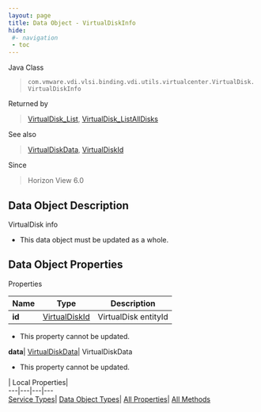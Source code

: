 ```yaml
---
layout: page
title: Data Object - VirtualDiskInfo
hide:
 #- navigation
 - toc
---
```






Java Class  
> `com.vmware.vdi.vlsi.binding.vdi.utils.virtualcenter.VirtualDisk.VirtualDiskInfo`

Returned by  
> [VirtualDisk_List](vdi.utils.virtualcenter.VirtualDisk.md#list), [VirtualDisk_ListAllDisks](vdi.utils.virtualcenter.VirtualDisk.md#listAllDisks)

See also  
> [VirtualDiskData](vdi.utils.virtualcenter.VirtualDisk.VirtualDiskData.md), [VirtualDiskId](vdi.entity.VirtualDiskId.md)

Since  
> Horizon View 6.0


## Data Object Description 

VirtualDisk info 

  * This data object must be updated as a whole.



## Data Object Properties

Properties

Name |  Type |  Description   
---|---|---  
**id**| [VirtualDiskId](vdi.entity.VirtualDiskId.md)|  VirtualDisk entityId   


* This property cannot be updated.

  
**data**| [VirtualDiskData](vdi.utils.virtualcenter.VirtualDisk.VirtualDiskData.md)|  VirtualDiskData   


* This property cannot be updated.

  
  
  
 | Local Properties|   
---|---|---|---  
[Service Types](index-mo_types.md)| [Data Object Types](index-do_types.md)| [All Properties](index-properties.md)| [All Methods](index-methods.md)  
  
  

